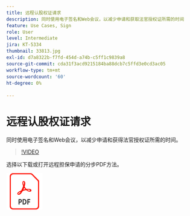 ```yaml
---
title: 远程认股权证请求
description: 同时使用电子签名和Web会议，以减少申请和获取法官授权证所需的时间
feature: Use Cases, Sign
role: User
level: Intermediate
jira: KT-5334
thumbnail: 33813.jpg
exl-id: d7a8322b-f7fd-454d-a74b-c5ff1c9839a8
source-git-commit: cda31f3acd9215184ba88dcb7c5ffd3e0cd3ac05
workflow-type: tm+mt
source-wordcount: '60'
ht-degree: 0%

---
```


# 远程认股权证请求

同时使用电子签名和Web会议，以减少申请和获得法官授权证所需的时间。

>[!VIDEO](https://video.tv.adobe.com/v/33813?quality=12&learn=on&hidetitle=true)

选择以下载或打开远程担保申请的分步PDF方法。

[![下载PDF方法](../assets/acrobat_PDF_96.png)](../assets/UseCaseRecipe-EN-Remote-Warrant-Request.pdf)
